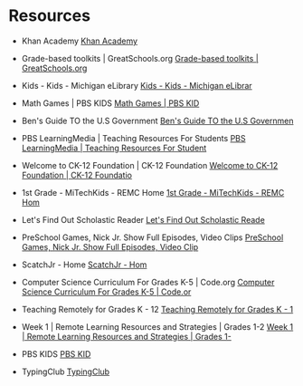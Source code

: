 
# Resources 

- Khan Academy 
[Khan Academy](https://khankids.zendesk.com/hc/en-us)
- Grade-based toolkits | GreatSchools.org
[Grade-based toolkits | GreatSchools.org](https://www.greatschools.org/gk/coronavirus-school-closure-support/)

- Kids - Kids - Michigan eLibrary
[Kids - Kids - Michigan eLibrar](https://mel.org/kids)

- Math Games | PBS KIDS
[Math Games | PBS KID](https://pbskids.org/games/math/)

- Ben's Guide TO the U.S Government
[Ben's Guide TO the U.S Governmen](https://bensguide.gpo.gov/)

- PBS LearningMedia | Teaching Resources For Students
[PBS LearningMedia | Teaching Resources For Student](https://ny.pbslearningmedia.org/)

- Welcome to CK-12 Foundation | CK-12 Foundation
[Welcome to CK-12 Foundation | CK-12 Foundatio](https://www.ck12.org/student/)

- 1st Grade - MiTechKids - REMC Home
[1st Grade - MiTechKids - REMC Hom](https://www.remc.org/mitechkids/)

- Let's Find Out Scholastic Reader
[Let's Find Out Scholastic Reade](https://letsfindout.scholastic.com/)

- PreSchool Games, Nick Jr. Show Full Episodes, Video Clips
[PreSchool Games, Nick Jr. Show Full Episodes, Video Clip](http://www.nickjr.com/)

- ScatchJr - Home
[ScatchJr - Hom](https://www.scratchjr.org/)

- Computer Science Curriculum For Grades K-5 | Code.org
[Computer Science Curriculum For Grades K-5 | Code.or](https://code.org/student/elementary)

- Teaching Remotely for Grades K - 12
[Teaching Remotely for Grades K - 1](https://classroommagazines.scholastic.com/support/learnathome.html)

- Week 1 | Remote Learning Resources and Strategies | Grades 1-2
[Week 1 | Remote Learning Resources and Strategies | Grades 1-](https://classroommagazines.scholastic.com/support/learnathome/grades-1-2.html)

- PBS KIDS
[PBS KID](https://pbskids.org/)

- TypingClub
[TypingClub](https://www.typingclub.com/)
